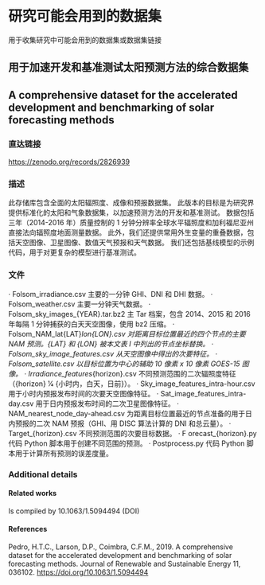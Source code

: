 # 研究可能会用到的数据集
用于收集研究中可能会用到的数据集或数据集链接

## 用于加速开发和基准测试太阳预测方法的综合数据集
## A comprehensive dataset for the accelerated development and benchmarking of solar forecasting methods
### 直达链接
https://zenodo.org/records/2826939
### 描述
此存储库包含全面的太阳辐照度、成像和预报数据集。 
此版本的目标是为研究界提供标准化的太阳和气象数据集，以加速预测方法的开发和基准测试。 
数据包括三年（2014-2016 年）质量控制的 1 分钟分辨率全球水平辐照度和加利福尼亚州直接法向辐照度地面测量数据。 
此外，我们还提供常用外生变量的重叠数据，包括天空图像、卫星图像、数值天气预报和天气数据。 
我们还包括基线模型的示例代码，用于对更复杂的模型进行基准测试。
### 文件 
· Folsom_irradiance.csv                           主要的一分钟 GHI、DNI 和 DHI 数据。
· Folsom_weather.csv                              主要一分钟天气数据。
· Folsom_sky_images_{YEAR}.tar.bz2    主 Tar 档案，包含 2014、2015 和 2016 年每隔 1 分钟捕获的白天天空图像，使用 bz2 压缩。
· Folsom_NAM_lat{LAT}_lon{LON}.csv   对距离目标位置最近的四个节点的主要 NAM 预测。{LAT} 和 {LON} 被本文表 I 中列出的节点坐标替换。 
· Folsom_sky_image_features.csv          从天空图像中得出的次要特征。
· Folsom_satellite.csv                              以目标位置为中心的辅助 10 像素 x 10 像素 GOES-15 图像。 
· Irradiance_features_{horizo​​n}.csv          不同预测范围的二次辐照度特征（{horizo​​n} 1⁄4 {小时内，白天，日前}）。 
· Sky_image_features_intra-hour.csv       用于小时内预报发布时间的次要天空图像特征。 
· Sat_image_features_intra-day.csv         用于日内预报发布时间的二次卫星图像特征。 
· NAM_nearest_node_day-ahead.csv     为距离目标位置最近的节点准备的用于日内预报的二次 NAM 预报（GHI、用 DISC 算法计算的 DNI 和总云量）。
· Target_{horizo​​n}.csv                              不同预测范围的次要目标数据。
· F orecast_{horizo​​n}.py                           代码 Python 脚本用于创建不同范围的预测。 
· Postprocess.py                                      代码 Python 脚本用于计算所有预测的误差度量。
### Additional details
#### Related works
Is compiled by 10.1063/1.5094494  (DOI)
#### References
Pedro, H.T.C., Larson, D.P., Coimbra, C.F.M., 2019. A comprehensive dataset for the accelerated development and benchmarking of solar forecasting methods. Journal of Renewable and Sustainable Energy 11, 036102. https://doi.org/10.1063/1.5094494
